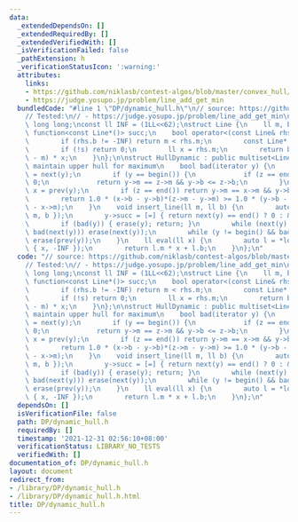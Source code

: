 ```yaml
---
data:
  _extendedDependsOn: []
  _extendedRequiredBy: []
  _extendedVerifiedWith: []
  _isVerificationFailed: false
  _pathExtension: h
  _verificationStatusIcon: ':warning:'
  attributes:
    links:
    - https://github.com/niklasb/contest-algos/blob/master/convex_hull/dynamic.cpp
    - https://judge.yosupo.jp/problem/line_add_get_min
  bundledCode: "#line 1 \"DP/dynamic_hull.h\"\n// source: https://github.com/niklasb/contest-algos/blob/master/convex_hull/dynamic.cpp\n\
    // Tested:\n// - https://judge.yosupo.jp/problem/line_add_get_min\nusing ll =\
    \ long long;\nconst ll INF = (1LL<<62);\nstruct Line {\n    ll m, b;\n    mutable\
    \ function<const Line*()> succ;\n    bool operator<(const Line& rhs) const {\n\
    \        if (rhs.b != -INF) return m < rhs.m;\n        const Line* s = succ();\n\
    \        if (!s) return 0;\n        ll x = rhs.m;\n        return b - s->b < (s->m\
    \ - m) * x;\n    }\n};\n\nstruct HullDynamic : public multiset<Line> { // will\
    \ maintain upper hull for maximum\n    bool bad(iterator y) {\n        auto z\
    \ = next(y);\n        if (y == begin()) {\n            if (z == end()) return\
    \ 0;\n            return y->m == z->m && y->b <= z->b;\n        }\n        auto\
    \ x = prev(y);\n        if (z == end()) return y->m == x->m && y->b <= x->b;\n\
    \        return 1.0 * (x->b - y->b)*(z->m - y->m) >= 1.0 * (y->b - z->b)*(y->m\
    \ - x->m);\n    }\n    void insert_line(ll m, ll b) {\n        auto y = insert({\
    \ m, b });\n        y->succ = [=] { return next(y) == end() ? 0 : &*next(y); };\n\
    \        if (bad(y)) { erase(y); return; }\n        while (next(y) != end() &&\
    \ bad(next(y))) erase(next(y));\n        while (y != begin() && bad(prev(y)))\
    \ erase(prev(y));\n    }\n    ll eval(ll x) {\n        auto l = *lower_bound((Line)\
    \ { x, -INF });\n        return l.m * x + l.b;\n    }\n};\n"
  code: "// source: https://github.com/niklasb/contest-algos/blob/master/convex_hull/dynamic.cpp\n\
    // Tested:\n// - https://judge.yosupo.jp/problem/line_add_get_min\nusing ll =\
    \ long long;\nconst ll INF = (1LL<<62);\nstruct Line {\n    ll m, b;\n    mutable\
    \ function<const Line*()> succ;\n    bool operator<(const Line& rhs) const {\n\
    \        if (rhs.b != -INF) return m < rhs.m;\n        const Line* s = succ();\n\
    \        if (!s) return 0;\n        ll x = rhs.m;\n        return b - s->b < (s->m\
    \ - m) * x;\n    }\n};\n\nstruct HullDynamic : public multiset<Line> { // will\
    \ maintain upper hull for maximum\n    bool bad(iterator y) {\n        auto z\
    \ = next(y);\n        if (y == begin()) {\n            if (z == end()) return\
    \ 0;\n            return y->m == z->m && y->b <= z->b;\n        }\n        auto\
    \ x = prev(y);\n        if (z == end()) return y->m == x->m && y->b <= x->b;\n\
    \        return 1.0 * (x->b - y->b)*(z->m - y->m) >= 1.0 * (y->b - z->b)*(y->m\
    \ - x->m);\n    }\n    void insert_line(ll m, ll b) {\n        auto y = insert({\
    \ m, b });\n        y->succ = [=] { return next(y) == end() ? 0 : &*next(y); };\n\
    \        if (bad(y)) { erase(y); return; }\n        while (next(y) != end() &&\
    \ bad(next(y))) erase(next(y));\n        while (y != begin() && bad(prev(y)))\
    \ erase(prev(y));\n    }\n    ll eval(ll x) {\n        auto l = *lower_bound((Line)\
    \ { x, -INF });\n        return l.m * x + l.b;\n    }\n};\n"
  dependsOn: []
  isVerificationFile: false
  path: DP/dynamic_hull.h
  requiredBy: []
  timestamp: '2021-12-31 02:56:10+08:00'
  verificationStatus: LIBRARY_NO_TESTS
  verifiedWith: []
documentation_of: DP/dynamic_hull.h
layout: document
redirect_from:
- /library/DP/dynamic_hull.h
- /library/DP/dynamic_hull.h.html
title: DP/dynamic_hull.h
---
```

